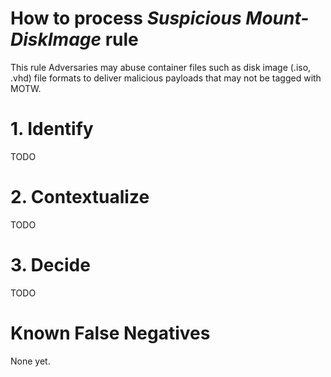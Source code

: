 # How to process *Suspicious Mount-DiskImage* rule
This rule Adversaries may abuse container files such as disk image (.iso, .vhd) file formats to deliver malicious payloads that may not be tagged with MOTW.

# 1. Identify
TODO

# 2. Contextualize
TODO

# 3. Decide
TODO

# Known False Negatives
None yet.
